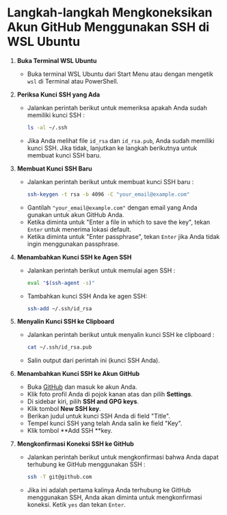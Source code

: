 # Langkah-langkah Mengkoneksikan Akun GitHub Menggunakan SSH di WSL Ubuntu

1. **Buka Terminal WSL Ubuntu**
    - Buka terminal WSL Ubuntu dari Start Menu atau dengan mengetik `wsl` di Terminal atau PowerShell.

2. **Periksa Kunci SSH yang Ada**
    - Jalankan perintah berikut untuk memeriksa apakah Anda sudah memiliki kunci SSH :
      ```sh
      ls -al ~/.ssh
      ```
    - Jika Anda melihat file `id_rsa` dan `id_rsa.pub`, Anda sudah memiliki kunci SSH. Jika tidak, lanjutkan ke langkah berikutnya untuk membuat kunci SSH baru.

3. **Membuat Kunci SSH Baru**
    - Jalankan perintah berikut untuk membuat kunci SSH baru :
      ```sh
      ssh-keygen -t rsa -b 4096 -C "your_email@example.com"
      ```
    - Gantilah `"your_email@example.com"` dengan email yang Anda gunakan untuk akun GitHub Anda.
    - Ketika diminta untuk "Enter a file in which to save the key", tekan `Enter` untuk menerima lokasi default.
    - Ketika diminta untuk "Enter passphrase", tekan `Enter` jika Anda tidak ingin menggunakan passphrase.

4. **Menambahkan Kunci SSH ke Agen SSH**
    - Jalankan perintah berikut untuk memulai agen SSH :
      ```sh
      eval "$(ssh-agent -s)"
      ```
    - Tambahkan kunci SSH Anda ke agen SSH:
      ```sh
      ssh-add ~/.ssh/id_rsa
      ```

5. **Menyalin Kunci SSH ke Clipboard**
    - Jalankan perintah berikut untuk menyalin kunci SSH ke clipboard :
      ```sh
      cat ~/.ssh/id_rsa.pub
      ```
    - Salin output dari perintah ini (kunci SSH Anda).

6. **Menambahkan Kunci SSH ke Akun GitHub**
    - Buka [GitHub](https://github.com) dan masuk ke akun Anda.
    - Klik foto profil Anda di pojok kanan atas dan pilih **Settings**.
    - Di sidebar kiri, pilih **SSH and GPG keys**.
    - Klik tombol **New SSH key**.
    - Berikan judul untuk kunci SSH Anda di field "Title".
    - Tempel kunci SSH yang telah Anda salin ke field "Key".
    - Klik tombol **Add SSH **key.

7. **Mengkonfirmasi Koneksi SSH ke GitHub**
    - Jalankan perintah berikut untuk mengkonfirmasi bahwa Anda dapat terhubung ke GitHub menggunakan SSH :
      ```sh
      ssh -T git@github.com
      ```
    - Jika ini adalah pertama kalinya Anda terhubung ke GitHub menggunakan SSH, Anda akan diminta untuk mengkonfirmasi koneksi. Ketik `yes` dan tekan `Enter`.
